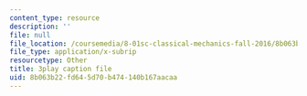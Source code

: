 ```yaml
---
content_type: resource
description: ''
file: null
file_location: /coursemedia/8-01sc-classical-mechanics-fall-2016/8b063b22fd645d70b474140b167aacaa_7JPHNCT1Qo.vtt
file_type: application/x-subrip
resourcetype: Other
title: 3play caption file
uid: 8b063b22-fd64-5d70-b474-140b167aacaa
---
```

